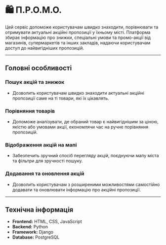 # 🛍️ П.Р.О.М.О.

Цей сервіс допоможе користувачам швидко знаходити, порівнювати та отримувати актуальні акційні пропозиції у їхньому місті.
Платформа збирає інформацію про знижки, спеціальні умови та промо-акції від магазинів, супермаркетів та інших закладів, надаючи користувачам доступ до найвигідніших пропозицій.

---

## Головні особливості

### **Пошук акцій та знижок**
- Дозволить користувачам швидко знаходити актуальні акційні пропозиції саме на ті товари, які їх цікавлять.

### **Порівняння товарів**
- Допоможе аналізувати, де обраний товар є найвигіднішим за ціною, якістю або умовами акції, економлячи час на ручне порівняння пропозицій.

### **Відображення акцій на мапі**
- Забезпечить зручний спосіб перегляду акцій, поєднуючи мапу міста та фільтри для зручності пошуку.

### **Додавання та оновлення акцій**
- Дозволить користувачам з розширеними можливостями самостійно додавати та оновлювати інформацію про акційні пропозиції.

---

## Технічна інформація

- **Frontend:** HTML, CSS, JavaScript
- **Backend:** Python
- **Framework:** Django
- **Database:** PostgreSQL

